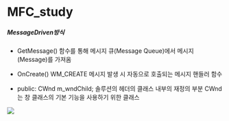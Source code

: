 # MFC_study



##### MessageDriven방식
-  GetMessage()
함수를 통해 메시지 큐(Message Queue)에서 메시지(Message)를 가져옴

- OnCreate() 
WM_CREATE 메시지 발생 시 자동으로 호출되는 메시지 핸들러 함수

- public:  CWnd m_wndChild;
솔루션의 헤더의 클래스 내부의 재정의 부분
CWnd는 창 클래스의 기본 기능을 사용하기 위한 클래스

![](https://t1.daumcdn.net/cfile/tistory/19530E3B4D5AE3AD1F)

